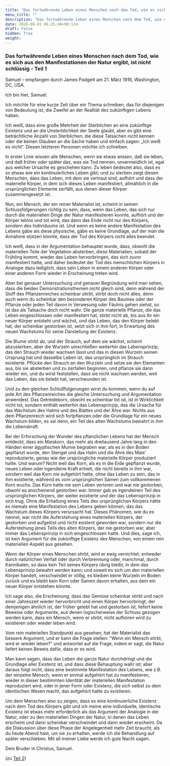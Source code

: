 ```yaml
---
title: "Das fortwährende Leben eines Menschen nach dem Tod, wie es sich aus den Manifestationen der Natur ergibt, ist nicht schlüssig"
menu_title: ""
description: "Das fortwährende Leben eines Menschen nach dem Tod, wie es sich aus den Manifestationen der Natur ergibt, ist nicht schlüssig"
date: 2020-08-01 06:25:48+00:124
draft: False
hidden: True
weight:
---
```

### Das fortwährende Leben eines Menschen nach dem Tod, wie es sich aus den Manifestationen der Natur ergibt, ist nicht schlüssig - Teil 1

Samuel – empfangen durch James Padgett am 21. März 1916, Washington, DC, USA.

Ich bin hier, Samuel.

Ich möchte für eine kurze Zeit über ein Thema schreiben, das für diejenigen von Bedeutung ist, die Zweifel an der Realität des zukünftigen Lebens haben.

Ich weiß, dass eine große Mehrheit der Sterblichen an eine zukünftige Existenz und an die Unsterblichkeit der Seele glaubt, aber es gibt eine beträchtliche Anzahl von Sterblichen, die diese Tatsachen nicht kennen oder die keinen Glauben an die Sache haben und einfach sagen: „Ich weiß es nicht“. Diesen letzteren Personen möchte ich schreiben.

In erster Linie wissen alle Menschen, wenn sie etwas wissen, daß sie leben, und daß früher oder später das, was sie Tod nennen, unvermeidlich ist, egal aus welcher Ursache es geschehen kann. Zu leben bedeutet also, dass es so etwas wie ein kontinuierliches Leben gibt; und zu sterben zeigt diesen Menschen, dass das Leben, mit dem sie vertraut sind, aufhört und dass der materielle Körper, in dem sich dieses Leben manifestiert, allmählich in die ursprünglichen Elemente zerfällt, aus denen dieser Körper zusammengesetzt ist.

Nun, ein Mensch, der ein reiner Materialist ist, scheint in seinen Schlussfolgerungen richtig zu sein, dass, wenn das Leben, das sich nur durch die materiellen Dinge der Natur manifestieren konnte, aufhört und der Körper leblos und tot wird, das dann das Ende nicht nur des Körpers, sondern des Individuums ist. Und wenn es keine andere Manifestation des Lebens gäbe als diese physische, gäbe es keine Grundlage, auf der man die Annahme stützen könnte, dass der Tod des Körpers nicht alles beendet.

Ich weiß, dass in der Argumentation behauptet wurde, dass, obwohl die materiellen Teile der Vegetation absterben, diese Materialien, sobald der Frühling kommt, wieder das Leben hervorbringen, das sich zuvor manifestiert hatte, und daher bedeutet der Tod des menschlichen Körpers in Analogie dazu lediglich, dass sein Leben in einem anderen Körper oder einer anderen Form wieder in Erscheinung treten wird.

Aber bei genauer Untersuchung und genauer Begründung wird man sehen, dass die beiden Demonstrationsthemen nicht gleich sind, denn während der Stoff des Pflanzenreiches scheinbar stirbt, stirbt doch nicht alles, denn auch wenn du scheinbar den besonderen Körper des Baumes oder der Pflanze oder jeden Teil davon in Verwesung oder Fäulnis gehen siehst, so ist das als Tatsache doch nicht wahr. Die ganze materielle Pflanze, die das Leben eingeschlossen oder manifestiert hat, stirbt nicht ab, bis aus ihr ein neuer Körper entsteht und wächst, und das Leben, das den Körper belebt hat, der scheinbar gestorben ist, setzt sich in ihm fort, in Erwartung des neuen Wachstums für seine Darstellung der Existenz.

Die Blume stirbt ab, und der Strauch, auf dem sie wächst, scheint abzusterben, aber die Wurzeln umschließen weiterhin das Lebensprinzip, das den Strauch wieder wachsen lässt und das in diesen Wurzeln seinen Ursprung hat und dasselbe Leben ist, das ursprünglich im Strauch existierte. Pflücke den Strauch an den Wurzeln und setze sie den Elementen aus, bis sie absterben und zu zerfallen beginnen, und pflanze sie dann wieder ein, und du wirst feststellen, dass sie nicht wachsen werden, weil das Leben, das sie belebt hat, verschwunden ist.

Und zu den gleichen Schlußfolgerungen wirst du kommen, wenn du auf jede Art des Pflanzenreiches die gleiche Untersuchung und Argumentation anwendest. Das Getreidekorn, obwohl es scheinbar tot ist, ist in Wirklichkeit nicht tot, sondern enthält weiterhin das Lebensprinzip, das die Ursache für das Wachstum des Halms und des Blattes und der Ähre war. Nichts aus dem Pflanzenreich wird sich fortpflanzen oder die Grundlage für ein neues Wachstum bilden, es sei denn, ein Teil des alten Wachstums bewahrt in ihm die Lebenskraft.

Bei der Erforschung der Wunder des pflanzlichen Lebens hat der Mensch entdeckt, dass ein Maiskorn, das mehr als dreitausend Jahre lang in den Händen einer ägyptischen Mumie begraben war, als es in den Boden gepflanzt wurde, den Stengel und das Halm und die Ähre des Mais' reproduzierte, genau wie der ursprüngliche materielle Körper produziert hatte. Und warum? Nicht weil das Korn, als es in die Erde gepflanzt wurde, neues Leben oder irgendeine Kraft erhielt, die nicht bereits in ihm war, sondern weil das Korn nie aufgehört hatte, ohne das Leben zu sein, das in ihm existierte, während es vom ursprünglichen Samen zum vollkommenen Korn wuchs. Das Korn hatte nie sein Leben verloren und war nie gestorben, obwohl es anscheinend gestorben war. Immer gab es irgendeinen Teil des ursprünglichen Körpers, der weiter existierte und der das Lebensprinzip in sich trug. Ohne die Erhaltung eines Teils des ursprünglichen Körpers hätte es niemals eine Manifestation des Lebens geben können, das das Wachstum dieses Körpers verursacht hat. Dieses Phänomen, wie du es nennst, war nicht die Auferstehung eines materiellen Körpers, der gestorben und aufgelöst und nicht existent geworden war, sondern nur die Auferstehung jenes Teils des alten Körpers, der nie gestorben war, aber immer das Lebensprinzip in sich eingeschlossen hatte. Und dies, sage ich, ist kein Argument für die zukünftige Existenz des Menschen, von einem rein materiellen Aspekt aus gesehen.

Wenn der Körper eines Menschen stirbt, wird er ewig vernichtet, entweder durch natürlichen Verfall oder durch Verbrennung oder, manchmal, durch Kannibalen, so dass kein Teil seines Körpers übrig bleibt, in dem das Lebensprinzip bewahrt werden kann; und soweit es sich um den materiellen Körper handelt, verschwindet er völlig, es bleiben keine Wurzeln im Boden zurück und es bleibt kein Korn oder Samen davon erhalten, aus dem ein neuer Körper entstehen könnte.

Ich sage also, die Erscheinung, dass das Gemüse scheinbar stirbt und nach einer Jahreszeit wieder hervorbricht und einen Körper hervorbringt, der demjenigen ähnlich ist, der früher gelebt hat und gestorben ist, liefert keine Beweise oder Argumente, aus denen logischerweise der Schluss gezogen werden kann, dass ein Mensch, wenn er stirbt, nicht aufhören wird zu existieren oder wieder leben wird.

Vom rein materiellen Standpunkt aus gesehen, hat der Materialist das bessere Argument, und er kann die Frage stellen: "Wenn ein Mensch stirbt, wird er wieder leben?" und antwortet auf die Frage, indem er sagt, die Natur liefert keinen Beweis dafür, dass er es wird.

Man kann sagen, dass das Leben die ganze Natur durchdringt und die Grundlage aller Existenz ist, und dass diese Behauptung wahr ist; aber daraus folgt nicht, dass eine bestimmte Manifestation des Lebens, wie z.B. der einzelne Mensch, wenn er einmal aufgehört hat zu manifestieren, wieder in dieser bestimmten Identität der materiellen Manifestation reproduziert wird, oder in jener Form oder Existenz, die sich selbst zu dem identischen Wesen macht, das aufgehört hatte zu existieren.

Um dem Menschen also zu zeigen, dass es eine kontinuierliche Existenz nach dem Tod des Körpers gibt und ich meine eine individuelle, identische Existenz ist etwas mehr erforderlich als das Argument der Analogie in der Natur, oder zu den materiellen Dingen der Natur, in denen das Leben erscheint und dann scheinbar verschwindet und dann wieder erscheint. Da die Diskussion über diese Phase der Angelegenheit mehr Zeit braucht, als du heute Abend hast, um sie zu erhalten, werde ich die Behandlung auf später verschieben. Mit all meiner Liebe werde ich gute Nacht sagen.

Dein Bruder in Christus, Samuel.

(zu [Teil 2](/padgett-botschaften/padgett-botschaften-in-reihenfolge-des-datums/padgett-botschaften-1916/samuel-fruehere-botschaft-ueber-die-kontinuitaet-des-lebens-wurde-fortgesetzt-jep-samuel-30-maerz-1916/))
